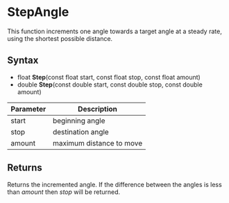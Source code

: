 # StepAngle

This function increments one angle towards a target angle at a steady rate, using the shortest possible distance.

## Syntax

- float **Step**(const float start, const float stop, const float amount)
- double **Step**(const double start, const double stop, const double amount)

| Parameter | Description |
|---|---|
| start | beginning angle |
| stop | destination angle |
| amount | maximum distance to move |

## Returns

Returns the incremented angle. If the difference between the angles is less than *amount* then *stop* will be returned.
